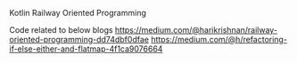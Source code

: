 Kotlin Railway Oriented Programming

Code related to below blogs
https://medium.com/@harikrishnan/railway-oriented-programming-dd74dbf0dfae
https://medium.com/@h/refactoring-if-else-either-and-flatmap-4f1ca9076664
